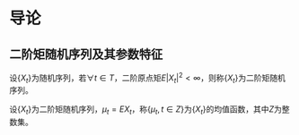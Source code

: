 # 导论

## 二阶矩随机序列及其参数特征

设$\{X_t\}$为随机序列，若$\forall t \in T$，二阶原点矩$E|X_t|^2<\infty$，则称$\{X_t\}$为二阶矩随机序列。

设$\{X_t\}$为二阶矩随机序列，$\mu_t=EX_t$，称$\{\mu_t, t\in Z\}$为$\{X_t\}$的均值函数，其中$Z$为整数集。
<!-- $$$$$$$$$$$$$$$ -->